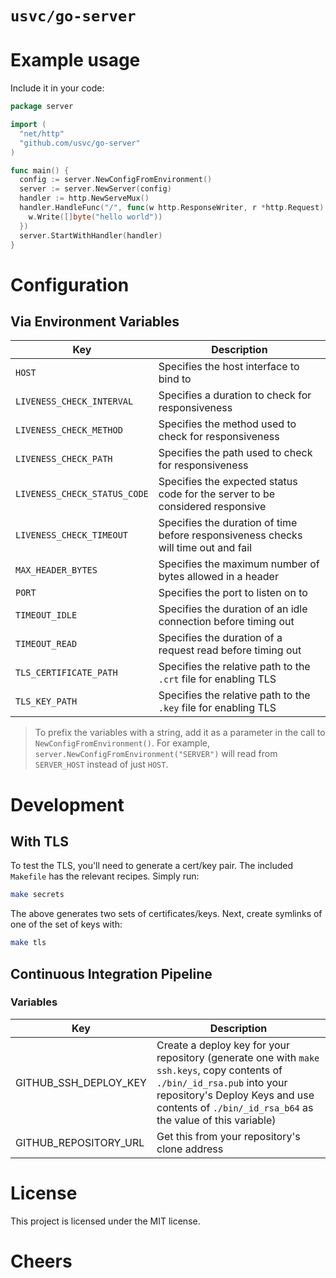 # `usvc/go-server`

# Example usage

Include it in your code:

```go
package server

import (
  "net/http"
  "github.com/usvc/go-server"
)

func main() {
  config := server.NewConfigFromEnvironment()
  server := server.NewServer(config)
  handler := http.NewServeMux()
  handler.HandleFunc("/", func(w http.ResponseWriter, r *http.Request) {
    w.Write([]byte("hello world"))
  })
  server.StartWithHandler(handler)
}

```

# Configuration

## Via Environment Variables

| Key | Description |
| --- | --- |
| `HOST` | Specifies the host interface to bind to |
| `LIVENESS_CHECK_INTERVAL` | Specifies a duration to check for responsiveness |
| `LIVENESS_CHECK_METHOD` | Specifies the method used to check for responsiveness |
| `LIVENESS_CHECK_PATH` | Specifies the path used to check for responsiveness |
| `LIVENESS_CHECK_STATUS_CODE` | Specifies the expected status code for the server to be considered responsive|
| `LIVENESS_CHECK_TIMEOUT` | Specifies the duration of time before responsiveness checks will time out and fail |
| `MAX_HEADER_BYTES` | Specifies the maximum number of bytes allowed in a header |
| `PORT` | Specifies the port to listen on to |
| `TIMEOUT_IDLE` | Specifies the duration of an idle connection before timing out |
| `TIMEOUT_READ` | Specifies the duration of a request read before timing out |
| `TLS_CERTIFICATE_PATH` | Specifies the relative path to the `.crt` file for enabling TLS |
| `TLS_KEY_PATH` | Specifies the relative path to the `.key` file for enabling TLS |

> To prefix the variables with a string, add it as a parameter in the call to `NewConfigFromEnvironment()`. For example, `server.NewConfigFromEnvironment("SERVER")` will read from `SERVER_HOST` instead of just `HOST`.

# Development

## With TLS
To test the TLS, you'll need to generate a cert/key pair. The included `Makefile` has the relevant recipes. Simply run:

```sh
make secrets
```

The above generates two sets of certificates/keys. Next, create symlinks of one of the set of keys with:

```sh
make tls
```

## Continuous Integration Pipeline

### Variables

| Key | Description |
| --- | --- |
| GITHUB_SSH_DEPLOY_KEY | Create a deploy key for your repository (generate one with `make ssh.keys`, copy contents of `./bin/_id_rsa.pub` into your repository's Deploy Keys and use contents of `./bin/_id_rsa_b64` as the value of this variable) |
| GITHUB_REPOSITORY_URL | Get this from your repository's clone address |

# License
This project is licensed under the MIT license.

# Cheers